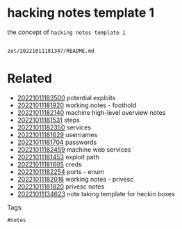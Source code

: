 # hacking notes template 1

the concept of `hacking notes template 1`

```
```

` zet/20221011181347/README.md `

# Related

- [20221011183500](/zet/20221011183500/README.md) potential exploits
- [20221011181920](/zet/20221011181920/README.md) working notes - foothold
- [20221011182140](/zet/20221011182140/README.md) machine high-level overview notes
- [20221011181531](/zet/20221011181531/README.md) steps
- [20221011182350](/zet/20221011182350/README.md) services
- [20221011181629](/zet/20221011181629/README.md) usernames
- [20221011181704](/zet/20221011181704/README.md) passwords
- [20221011182459](/zet/20221011182459/README.md) machine web services
- [20221011181453](/zet/20221011181453/README.md) exploit path
- [20221011181605](/zet/20221011181605/README.md) creds
- [20221011182254](/zet/20221011182254/README.md) ports - enum
- [20221011182016](/zet/20221011182016/README.md) working notes - privesc
- [20221011181820](/zet/20221011181820/README.md) privesc notes
- [20221011134623](/zet/20221011134623/README.md) note taking template for heckin boxes

Tags:

    #notes
